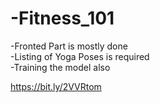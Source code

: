 # -Fitness_101

-Fronted Part is mostly done <br>
-Listing of Yoga Poses is required<br>
-Training the model also<br>

https://bit.ly/2VVRtom
